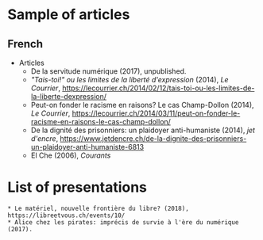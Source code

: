 # Sample of articles 

## French

* Articles
    * De la servitude numérique (2017), unpublished.
    * *"Tais-toi!" ou les limites de la liberté d'expression* (2014), *Le Courrier*, https://lecourrier.ch/2014/02/12/tais-toi-ou-les-limites-de-la-liberte-dexpression/
    * Peut-on fonder le racisme en raisons? Le cas Champ-Dollon (2014), *Le Courrier*, https://lecourrier.ch/2014/03/11/peut-on-fonder-le-racisme-en-raisons-le-cas-champ-dollon/
    * De la dignité des prisonniers: un plaidoyer anti-humaniste (2014), *jet d'encre*, https://www.jetdencre.ch/de-la-dignite-des-prisonniers-un-plaidoyer-anti-humaniste-6813
    * El Che (2006), *Courants*

# List of presentations
    * Le matériel, nouvelle frontière du libre? (2018), https://libreetvous.ch/events/10/
    * Alice chez les pirates: imprécis de survie à l'ère du numérique (2017).